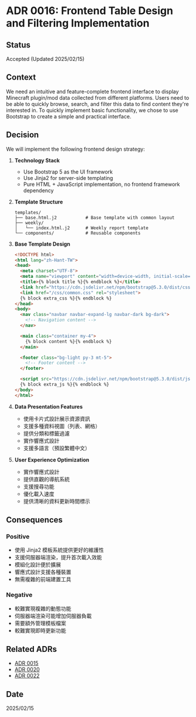 # ADR 0016: Frontend Table Design and Filtering Implementation

## Status
Accepted (Updated 2025/02/15)

## Context
We need an intuitive and feature-complete frontend interface to display Minecraft plugin/mod data collected from different platforms. Users need to be able to quickly browse, search, and filter this data to find content they're interested in. To quickly implement basic functionality, we chose to use Bootstrap to create a simple and practical interface.

## Decision
We will implement the following frontend design strategy:

1. **Technology Stack**
   - Use Bootstrap 5 as the UI framework
   - Use Jinja2 for server-side templating
   - Pure HTML + JavaScript implementation, no frontend framework dependency

2. **Template Structure**
   ```
   templates/
   ├── base.html.j2           # Base template with common layout
   ├── weekly/
   │   └── index.html.j2      # Weekly report template
   └── components/            # Reusable components
   ```

3. **Base Template Design**
   ```html
   <!DOCTYPE html>
   <html lang="zh-Hant-TW">
   <head>
     <meta charset="UTF-8">
     <meta name="viewport" content="width=device-width, initial-scale=1.0">
     <title>{% block title %}{% endblock %}</title>
     <link href="https://cdn.jsdelivr.net/npm/bootstrap@5.3.0/dist/css/bootstrap.min.css" rel="stylesheet">
     <link href="/css/common.css" rel="stylesheet">
     {% block extra_css %}{% endblock %}
   </head>
   <body>
     <nav class="navbar navbar-expand-lg navbar-dark bg-dark">
       <!-- Navigation content -->
     </nav>

     <main class="container my-4">
       {% block content %}{% endblock %}
     </main>

     <footer class="bg-light py-3 mt-5">
       <!-- Footer content -->
     </footer>

     <script src="https://cdn.jsdelivr.net/npm/bootstrap@5.3.0/dist/js/bootstrap.bundle.min.js"></script>
     {% block extra_js %}{% endblock %}
   </body>
   </html>
   ```

4. **Data Presentation Features**
   - 使用卡片式設計展示資源資訊
   - 支援多種資料視圖（列表、網格）
   - 提供分類和標籤過濾
   - 實作響應式設計
   - 支援多語言（預設繁體中文）

5. **User Experience Optimization**
   - 實作響應式設計
   - 提供直觀的導航系統
   - 支援搜尋功能
   - 優化載入速度
   - 提供清晰的資料更新時間標示

## Consequences
### Positive
- 使用 Jinja2 模板系統提供更好的維護性
- 支援伺服器端渲染，提升首次載入效能
- 模組化設計便於擴展
- 響應式設計支援各種裝置
- 無需複雜的前端建置工具

### Negative
- 較難實現複雜的動態功能
- 伺服器端渲染可能增加伺服器負載
- 需要額外管理模板檔案
- 較難實現即時更新功能

## Related ADRs
- [ADR 0015](./0015-data-aggregation-and-storage.md)
- [ADR 0020](./0020-content-creator-insights.md)
- [ADR 0022](./0022-insights-and-search-integration.md)

## Date
2025/02/15